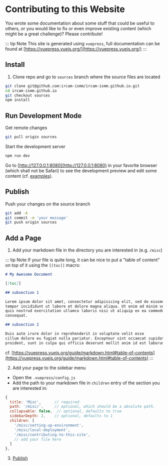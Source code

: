 # Contributing to this Website

You wrote some documentation about some stuff that could be useful to others, or you would like to fix or even improve existing content (which might be a great challenge)? Please contribute!

::: tip Note
This site is generated using `vuepress`, full documentation can be found at [https://vuepress.vuejs.org/](https://vuepress.vuejs.org/)
:::

## Install

1. Clone repo and go to `sources` branch where the source files are located

```sh
git clone git@github.com:ircam-ismm/ircam-ismm.github.io.git
cd ircam-ismm.github.io
git checkout sources
npm install
```

## Run Development Mode

Get remote changes

```sh
git pull origin sources
```

Start the development server

```sh
npm run dev
```

Go to [http://127.0.0.1:8080](http://127.0.0.1:8080) in your favorite browser (which shall not be Safari) to see the development preview and edit some content (cf. [examples](#examples)).

## Publish

Push your changes on the source branch

```sh
git add -A
git commit -m 'your message'
git push origin sources
```

## Add a Page

1. Add your markdown file in the directory you are interested in (e.g. `/misc`)

::: tip Note
If your file is quite long, it can be nice to put a "table of content" on top of it using the `[[toc]]` macro:

```md
# My Awesome Document

[[toc]]

## subsection 1

Lorem ipsum dolor sit amet, consectetur adipisicing elit, sed do eiusmod
tempor incididunt ut labore et dolore magna aliqua. Ut enim ad minim veniam,
quis nostrud exercitation ullamco laboris nisi ut aliquip ex ea commodo
consequat. 

## subsection 2

Duis aute irure dolor in reprehenderit in voluptate velit esse
cillum dolore eu fugiat nulla pariatur. Excepteur sint occaecat cupidatat non
proident, sunt in culpa qui officia deserunt mollit anim id est laborum.
```

cf. [https://vuepress.vuejs.org/guide/markdown.html#table-of-contents](https://vuepress.vuejs.org/guide/markdown.html#table-of-contents)
::: 

2. Add your page to the sidebar menu

- Open the `.vuepress/config.js`
- Add the path to your markdown file in `children` entry of the section you are interested in:

```js
{
  title: 'Misc',      // required
  path: '/misc/',     // optional, which should be a absolute path.
  collapsable: false,  // optional, defaults to true
  sidebarDepth: 2,    // optional, defaults to 1
  children: [
    '/misc/setting-up-environment',
    '/misc/local-deployment',
    '/misc/contributing-to-this-site',
    // add your file here
  ]
},
```

3. [Publish](#publish)

